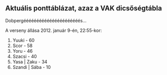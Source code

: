 ## Aktuális ponttáblázat, azaz a VAK dicsőségtábla

Dobpergéééééééééééééééééééééés...

A verseny állása 2012. január 9-én, 22:55-kor:

1. Yuuki - 60
2. Scor - 58
3. Yoru - 46
4. Szacsi - 40
5. Yasa | Zaku - 34
6. Szandi | Sába - 10
